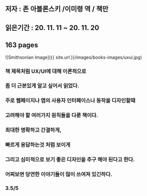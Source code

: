 ## 저자 : 존 아블론스키 /이미령 역 / 책만

## 읽은기간 : 20. 11. 11 ~ 20. 11. 20

## 163 pages

![Smithsonian Image]({{ site.url }}/images/books-images/uxui.jpg)

### 책 제목처럼 UX/UI에 대해 이론적으로

### 좀 더 근본있게 알고 싶어서 읽었다.

### 주로 웹페이지나 앱의 사용자 인터페이스나 동작을 디자인할때

### 고려해야 할 여러가지 원칙들을 다룬 책이다.

### 최대한 명확하고 간결하게,

### 빠르게 응답하는것 처럼 보이게

### 그리고 심미적으로 보기 좋은 디자인을 추구 해야 된다고 한다.

### 어찌보면 당연한 이야기들이 많이 쓰여져 있긴하다.

### 3.5/5

